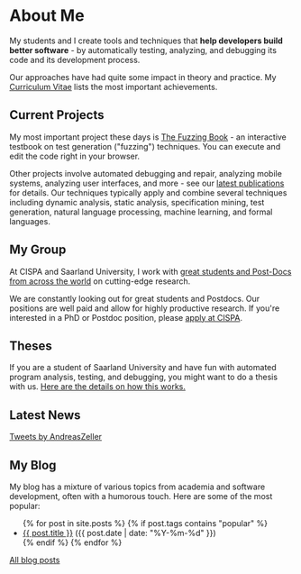 # About Me

My students and I create tools and techniques that **help developers build better software** - by automatically testing, analyzing, and debugging its code and its development process.

Our approaches have had quite some impact in theory and practice.  My [Curriculum Vitae](assets/ZellerCV.pdf) lists the most important achievements.


## Current Projects

My most important project these days is [The Fuzzing Book](https://www.fuzzingbook.org/) - an interactive testbook on test generation ("fuzzing") techniques.  You can execute and edit the code right in your browser.

Other projects involve automated debugging and repair, analyzing mobile systems, analyzing user interfaces, and more - see our [latest publications](https://scholar.google.com/citations?user=-Qytr_YAAAAJ&hl=en&oi=ao) for details.  Our techniques typically apply and combine several techniques including dynamic analysis, static analysis, specification mining, test generation, natural language processing, machine learning, and formal languages.


## My Group

At CISPA and Saarland University, I work with [great students and Post-Docs from across the world](Group.md) on cutting-edge research.

We are constantly looking out for great students and Postdocs.  Our positions are well paid and allow for highly productive research.  If you're interested in a PhD or Postdoc position, please [apply at CISPA](https://www.cispa.saarland/).


## Theses

If you are a student of Saarland University and have fun with automated program analysis, testing, and debugging, you might want to do a thesis with us.  [Here are the details on how this works.](Theses.md)


## Latest News

<a class="twitter-timeline" data-lang="en" data-height="400" data-chrome="noheader nofooter noborders transparent" href="https://twitter.com/AndreasZeller">Tweets by AndreasZeller</a> <script async src="https://platform.twitter.com/widgets.js" charset="utf-8"></script>


## My Blog

My blog has a mixture of various topics from academia and software development, often with a humorous touch.  Here are some of the most popular:

<ul>
  {% for post in site.posts %}
  {% if post.tags contains "popular" %}
    <li>
      <a href="{{ post.url }}">{{ post.title }}</a>
      (<span class="date">{{ post.date | date: "%Y-%m-%d" }}</span>)
    </li>
  {% endif %}
  {% endfor %}
</ul>

[All blog posts](Blog.md)